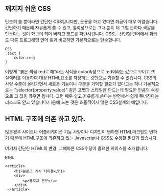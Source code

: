 ## 깨지지 쉬운 CSS

단순히 쓸 뿐이라면 간단한 CSS입니다만, 운용을 하고 있다면 취급이 매우 어렵습니다. 간단하기 때문에 자유롭게 쓸 수 있고, 일회성으로는 그때 뿐이 더 그럴 듯하다 색깔을 만든다는 것이 화근이 되어 버리고 코드를 파탄시킵니다. CSS는 선언형 언어에서 취급도 다른 프로그래밍 언어 등과 비교하면 기본적으로는 단순합니다. 

    CSS
    .text {
        color:red; 
    } 

이렇게 "붉은 색을 red로 해"라는 서식을 color속성으로 red이라는 값으로 보이고 또 실렉터를 이용하여 대상 HTML요소를 지정하는 것만으로 기술할 수 있습니다. CSS의 사양 수준이 올라가면서 새로운 기능이나 구문을 기억할 필요가 있다고는 하나 기본적으로는 "selector{property:value}" 같은 포맷과 스타일을 만드는데 필요한 만큼의 속성으로 그 값을 외우면 됩니다. 그런 매우 쉽고 자유롭게 쓴다는 반면에서 쉽게 무너진다는 리스크도 안고 있습니다.다음에 드는 것은 효율적이지 않은 CSS설계의 예입니다.

## HTML 구조에 의존 하고 있다.

많은경우 사이트나 어플리케이션 기능 사양이나 디자인이 변하면 HTML마크업도 변하기 때문에 HTML구조에 의존하고 있는 Javascript나 CSS도 수정할 필요가 있습니다.

여기서 간단한 HTML의 변경, 그에따른 CSS수정이 필요한 케이스를 소개합니다.

    HTML

    <article>
        <h1>블로그 기사 타이틀</h1>
        <div>
            <p>블로그 본문</p>
        </div>
     </article>
    

